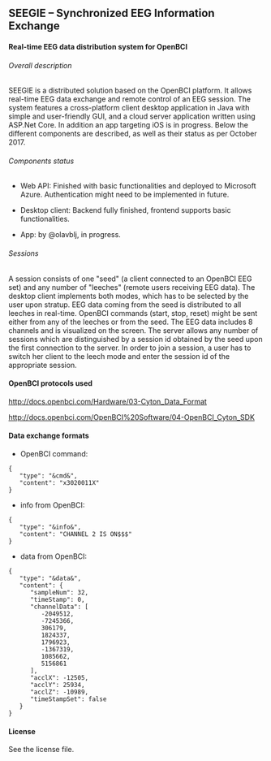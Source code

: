 ﻿## SEEGIE – Synchronized EEG Information Exchange

#### Real-time EEG data distribution system for OpenBCI

###### Overall description

SEEGIE is a distributed solution based on the OpenBCI platform. It allows real-time EEG data exchange and remote control of an EEG session. The system features a cross-platform client desktop application in Java with simple and user-friendly GUI, and a cloud server application written using ASP.Net Core. In addition an app targeting iOS is in progress. Below the different components are described, as well as their status as per October 2017.

###### Components status

- Web API: Finished with basic functionalities and deployed to Microsoft Azure. Authentication might need to be implemented in future.

- Desktop client: Backend fully finished, frontend supports basic functionalities.

- App: by @olavblj, in progress.

###### Sessions

A session consists of one "seed" (a client connected to an OpenBCI EEG set) and any number of "leeches" (remote users receiving EEG data). The desktop client implements both modes, which has to be selected by the user upon stratup. EEG data coming from the seed is distributed to all leeches in real-time. OpenBCI commands (start, stop, reset) might be sent either from any of the leeches or from the seed. The EEG data includes 8 channels and is visualized on the screen. The server allows any number of sessions which are distinguished by a session id obtained by the seed upon the first connection to the server. In order to join a session, a user has to switch her client to the leech mode and enter the session id of the appropriate session.

#### OpenBCI protocols used

http://docs.openbci.com/Hardware/03-Cyton_Data_Format

http://docs.openbci.com/OpenBCI%20Software/04-OpenBCI_Cyton_SDK

#### Data exchange formats

* OpenBCI command:

```
{
   "type": "&cmd&",
   "content": "x3020011X"
}
```

* info from OpenBCI:

```
{
   "type": "&info&",
   "content": "CHANNEL 2 IS ON$$$"
}
```

* data from OpenBCI:

```
{
   "type": "&data&",
   "content": {
      "sampleNum": 32,
      "timeStamp": 0,
      "channelData": [
         -2049512,
         -7245366,
         306179,
         1824337,
         1796923,
         -1367319,
         1085662,
         5156861
      ],
      "acclX": -12505,
      "acclY": 25934,
      "acclZ": -10989,
      "timeStampSet": false
   }
}
```

#### License

See the license file.
